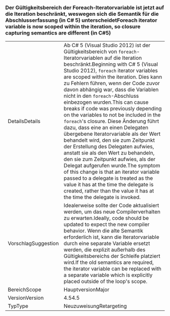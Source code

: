### <a name="foreach-iterator-variable-is-now-scoped-within-the-iteration-so-closure-capturing-semantics-are-different-in-c5"></a><span data-ttu-id="bd4aa-101">Der Gültigkeitsbereich der Foreach-Iteratorvariable ist jetzt auf die Iteration beschränkt, weswegen sich die Semantik für die Abschlusserfassung (in C# 5) unterscheidet</span><span class="sxs-lookup"><span data-stu-id="bd4aa-101">Foreach iterator variable is now scoped within the iteration, so closure capturing semantics are different (in C#5)</span></span>

|   |   |
|---|---|
|<span data-ttu-id="bd4aa-102">Details</span><span class="sxs-lookup"><span data-stu-id="bd4aa-102">Details</span></span>|<span data-ttu-id="bd4aa-103">Ab C# 5 (Visual Studio 2012) ist der Gültigkeitsbereich von <code>foreach</code>-Iteratorvariablen auf die Iteration beschränkt.</span><span class="sxs-lookup"><span data-stu-id="bd4aa-103">Beginning with C# 5 (Visual Studio 2012), <code>foreach</code> iterator variables are scoped within the iteration.</span></span> <span data-ttu-id="bd4aa-104">Dies kann zu Fehlern führen, wenn der Code zuvor davon abhängig war, dass die Variablen nicht in den <code>foreach</code>-Abschluss einbezogen wurden.</span><span class="sxs-lookup"><span data-stu-id="bd4aa-104">This can cause breaks if code was previously depending on the variables to not be included in the <code>foreach</code>'s closure.</span></span> <span data-ttu-id="bd4aa-105">Diese Änderung führt dazu, dass eine an einen Delegaten übergebene Iteratorvariable als der Wert behandelt wird, den sie zum Zeitpunkt der Erstellung des Delegaten aufwies, anstatt sie als den Wert zu behandeln, den sie zum Zeitpunkt aufwies, als der Delegat aufgerufen wurde.</span><span class="sxs-lookup"><span data-stu-id="bd4aa-105">The symptom of this change is that an iterator variable passed to a delegate is treated as the value it has at the time the delegate is created, rather than the value it has at the time the delegate is invoked.</span></span>|
|<span data-ttu-id="bd4aa-106">Vorschlag</span><span class="sxs-lookup"><span data-stu-id="bd4aa-106">Suggestion</span></span>|<span data-ttu-id="bd4aa-107">Idealerweise sollte der Code aktualisiert werden, um das neue Compilerverhalten zu erwarten.</span><span class="sxs-lookup"><span data-stu-id="bd4aa-107">Ideally, code should be updated to expect the new compiler behavior.</span></span> <span data-ttu-id="bd4aa-108">Wenn die alte Semantik erforderlich ist, kann die Iteratorvariable durch eine separate Variable ersetzt werden, die explizit außerhalb des Gültigkeitsbereichs der Schleife platziert wird.</span><span class="sxs-lookup"><span data-stu-id="bd4aa-108">If the old semantics are required, the iterator variable can be replaced with a separate variable which is explicitly placed outside of the loop's scope.</span></span>|
|<span data-ttu-id="bd4aa-109">Bereich</span><span class="sxs-lookup"><span data-stu-id="bd4aa-109">Scope</span></span>|<span data-ttu-id="bd4aa-110">Hauptversion</span><span class="sxs-lookup"><span data-stu-id="bd4aa-110">Major</span></span>|
|<span data-ttu-id="bd4aa-111">Version</span><span class="sxs-lookup"><span data-stu-id="bd4aa-111">Version</span></span>|<span data-ttu-id="bd4aa-112">4.5</span><span class="sxs-lookup"><span data-stu-id="bd4aa-112">4.5</span></span>|
|<span data-ttu-id="bd4aa-113">Typ</span><span class="sxs-lookup"><span data-stu-id="bd4aa-113">Type</span></span>|<span data-ttu-id="bd4aa-114">Neuzuweisung</span><span class="sxs-lookup"><span data-stu-id="bd4aa-114">Retargeting</span></span>|

